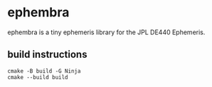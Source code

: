 # ephembra

ephembra is a tiny ephemeris library for the JPL DE440 Ephemeris.

## build instructions

```
cmake -B build -G Ninja
cmake --build build
```
